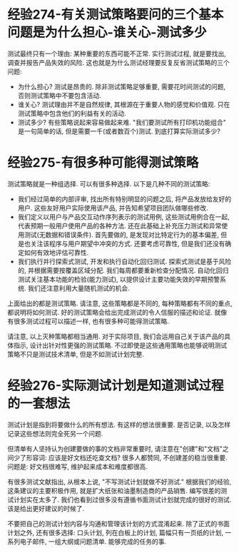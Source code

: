 # 经验274-有关测试策略要问的三个基本问题是为什么担心-谁关心-测试多少



测试最终只有一个理由: 某种重要的东西可能不正常. 实行测试过程, 就是要找出, 调查并报告产品失效的风险. 这也就是为什么测试经理要反复反省测试策略的三个问题: 

- 为什么担心?
   测试是昂贵的. 除非测试策略足够重要, 需要花时间测试的问题, 否则测试策略中不要包含活动. 
- 谁关心? 测试理由并不是自然规律, 其根源在于重要人物的感觉和价值观. 只在测试策略中包含他们的利益有关的活动. 
- 测试多少? 
  有些策略说起来容易做起来难. "我们要测试所有打印机功能组合" 是一句简单的话, 但是需要一千(或者数百个)测试. 到底打算实际测试多少? 

# 经验275-有很多种可能得测试策略

测试策略就是一种组选择. 可以有很多种选择. 以下是几种不同的测试策略: 

- 我们经过简单的内部评审, 找出所有特别明显的问题之后, 将产品发放给友好的用户. 这些友好用户实际使用该产品, 并告知希望项目团队做哪些修改.
- 我们定义以用户与产品交互动作序列表示的测试用例, 这些测试用例合在一起, 代表预期一般用户使用产品的各种方法. 还在此基础上补充压力测试和异常使用测试(无数据和错误条件). 首先要做的, 是发现对比特定行为的基本偏差, 但是也关注该程序与用户期望中冲突的方式. 还要考虑可靠性, 但是我们还没有确定如何有效地评估可靠性.
- 我们执行并行探索式测试, 开发和执行自动化回归测试. 探索式测试是基于风险的, 并根据需要按覆盖区域分配. 我们每周都要重新检查分配情况. 自动化回归测试关注基本功能的检验(能力测试), 以提供设计主要功能失效的早期预警系统. 我们还注意利用大量随机测试的机会. 

上面给出的都是测试策略. 请注意, 这些策略都是不同的, 每种策略都有不同的重点, 都说明将如何测试. 好的测试策略会给出完成测试的令人信服的描述和论证. 就像有很多测试过程可以描述一样, 也有很多种可能得测试策略.

请注意, 以上灭种策略都相当通用. 对于实际项目, 我们会运用自己关于该产品的具体指示, 设计出针对性更强的测试策略. 不过即使是这些通用策略也能够说明测试策略不只是测试技术清单, 但是不如测试计划完整. 

# 经验276-实际测试计划是知道测试过程的一套想法

测试计划是指到将要做什么的所有想法. 有这样的想法很重要. 是否记录, 以及怎样记录这些想法则完全死另一个问题. 

但清单有人坚持认为创建要做的事的文档非常重要时, 请注意在"创建"和"文档"之间少了形容词: 应该是好文档还吃查文档? 很多人都赞同, 不创建差的稳当很重要. 问题是: 好文档很难写, 维护起来成本和难度都很高. 

有很多测试文献指出, 从根本上说, "不写测试计划就做不好测试." 根据我们的经验, 这条建议的主要积极作用, 就是扩大纸张和油墨制造商的产品销售. 编写很差的测试计划实在太多了. 我们也看到过很多没有遵循书面测试计划就完成的很好的测试. 该是给出更好建议的时候了. 

不要把自己的测试计划内容与沟通和管理该计划的方式混淆起来. 除了正式的书面计划之外, 还有很多选择: 口头计划, 列在白板上的计划, 篇幅只有一页纸的计划, 一系列电子邮件, 一组大纲或问题清单. 能够完成的任务的事.

